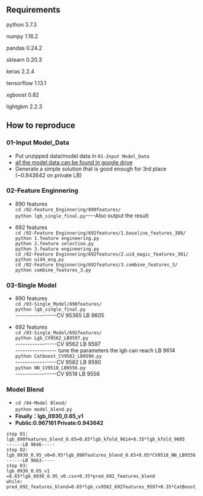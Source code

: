## Requirements

python 3.7.3

numpy 1.16.2

pandas 0.24.2

sklearn 0.20.3

keras 2.2.4

tensorflow 1.13.1

xgboost 0.82

lightgbm 2.2.3



## How to reproduce
### 01-Input Model_Data

* Put unzipped data/model data in `01-Input Model_Data`
* [all the model data can be found in google drive](https://drive.google.com/drive/folders/13xt6QpbxvTVwZl7h-Za1-EREcy5i7eln?usp=sharing)
* Generate a simple solution that is good enough for 3rd place (~0.943642 on private LB)

### 02-Feature Enginnering
* 890 features<br>
`cd /02-Feature_Enginnering/890features/`<br>
`python lgb_single_final.py`----Also output the result

* 692 features<br>
`cd /02-Feature Enginnering/692features/1.baseline_features_388/`<br>
`python 1.feature engineering.py`<br>
`python 2.feature selection.py`<br>
`python 3.feature engineering.py`<br>
`cd /02-Feature Enginnering/692features/2.uid_magic_features_301/`<br>
`python uid4_eng.py`<br>
`cd /02-Feature Enginnering/692features/3.combine_features_3/`<br>
`python combine_features_3.py`<br>


### 03-Single Model
* 890 features<br>
`cd /03-Single_Model/890features/`<br>
`python lgb_single_final.py`<br>
-----------------CV 95365 LB 9605

* 692 features<br>
`cd /03-Single_Model/692features/`<br>
`python Lgb_CV9562_LB9597.py`<br>
-----------------CV 9562 LB 9597<br>
----------------- tune the parameters the lgb can reach LB 9614<br>
`python Catboost_CV9582_LB9590.py`<br>
-----------------CV 9582 LB 9590<br>
`python NN_CV9518_LB9556.py`<br>
-----------------CV 9518 LB 9556<br>

### Model Blend
* `cd /04-Model Blend/`<br>
  `python model_blend.py`<br>
* **Finally：lgb_0930_0.65_v1** <br> 
* **Public:0.967161  Private:0.943642**<br>

```
step 01:
lgb_890features_blend_0.65=0.65*lgb_kfold_9614+0.35*lgb_kfold_9605
------LB 9646-----
step 02:
lgb_0930_0.95_v0=0.95*lgb_890features_blend_0.65+0.05*CV9518_NN_LB9556
------LB 9663-----
step 03:
lgb_0930_0.65_v1 =0.65*lgb_0930_0.95_v0.csv+0.35*pred_692_features_blend
while:
pred_692_features_blend=0.65*lgb_cv9562_692features_9597+0.35*CatBoost_cv9582_692features_9590
```











  

  

